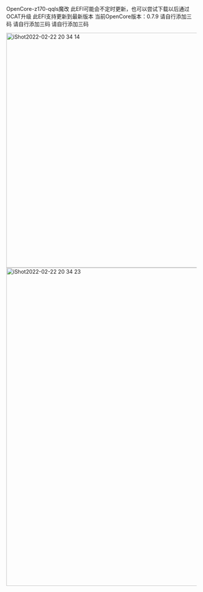 OpenCore-z170-qqls魔改
此EFI可能会不定时更新，也可以尝试下载以后通过OCAT升级
此EFI支持更新到最新版本
当前OpenCore版本：0.7.9
请自行添加三码 请自行添加三码 请自行添加三码 

<img width="622" alt="iShot2022-02-22 20 34 14" src="https://user-images.githubusercontent.com/37100815/155139774-30bc0a87-5f98-45ec-bd17-f3100adcfe27.png">
<img width="843" alt="iShot2022-02-22 20 34 23" src="https://user-images.githubusercontent.com/37100815/155139792-02a43ad8-75be-45f7-9e37-0988b1c6c3f1.png">
